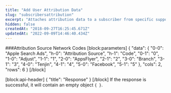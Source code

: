```yaml
---
title: "Add User Attribution Data"
slug: "subscribersattribution"
excerpt: "Attaches attribution data to a subscriber from specific supported networks."
hidden: false
createdAt: "2018-09-27T16:25:45.671Z"
updatedAt: "2022-09-09T14:46:40.434Z"
---
```

###Attribution Source Network Codes
[block:parameters]
{
  "data": {
    "0-0": "Apple Search Ads",
    "h-0": "Attribution Source",
    "h-1": "Code",
    "0-1": "0",
    "1-0": "Adjust",
    "1-1": "1",
    "2-0": "AppsFlyer",
    "2-1": "2",
    "3-0": "Branch",
    "3-1": "3",
    "4-0": "Tenjin",
    "4-1": "4",
    "5-0": "Facebook",
    "5-1": "5"
  },
  "cols": 2,
  "rows": 6
}
[/block]

[block:api-header]
{
  "title": "Response"
}
[/block]
If the response is successful, it will contain an empty object `{ }`.